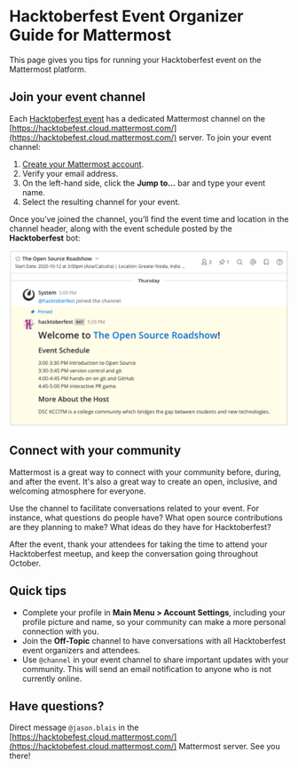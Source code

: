 # Hacktoberfest Event Organizer Guide for Mattermost

This page gives you tips for running your Hacktoberfest event on the Mattermost platform.

## Join your event channel

Each [Hacktoberfest event](https://hacktoberfest.digitalocean.com/events) has a dedicated Mattermost channel on the [https://hacktobefest.cloud.mattermost.com/](https://hacktobefest.cloud.mattermost.com/) server. To join your event channel:

1. [Create your Mattermost account](https://hacktoberfest.cloud.mattermost.com/signup_email).
2. Verify your email address.
3. On the left-hand side, click the **Jump to…** bar and type your event name.
4. Select the resulting channel for your event.

Once you’ve joined the channel, you’ll find the event time and location in the channel header, along with the event schedule posted by the **Hacktoberfest** bot:

![](../../../.gitbook/assets/hacktoberfest-organizer-bot-message.png)

## Connect with your community

Mattermost is a great way to connect with your community before, during, and after the event. It's also a great way to create an open, inclusive, and welcoming atmosphere for everyone.

Use the channel to facilitate conversations related to your event. For instance, what questions do people have? What open source contributions are they planning to make? What ideas do they have for Hacktoberfest?

After the event, thank your attendees for taking the time to attend your Hacktoberfest meetup, and keep the conversation going throughout October.

## Quick tips

* Complete your profile in **Main Menu &gt; Account Settings**, including your profile picture and name, so your community can make a more personal connection with you.
* Join the **Off-Topic** channel to have conversations with all Hacktoberfest event organizers and attendees.
* Use `@channel` in your event channel to share important updates with your community. This will send an email notification to anyone who is not currently online.

## Have questions?

Direct message `@jason.blais` in the [https://hacktobefest.cloud.mattermost.com/](https://hacktobefest.cloud.mattermost.com/) Mattermost server. See you there!

